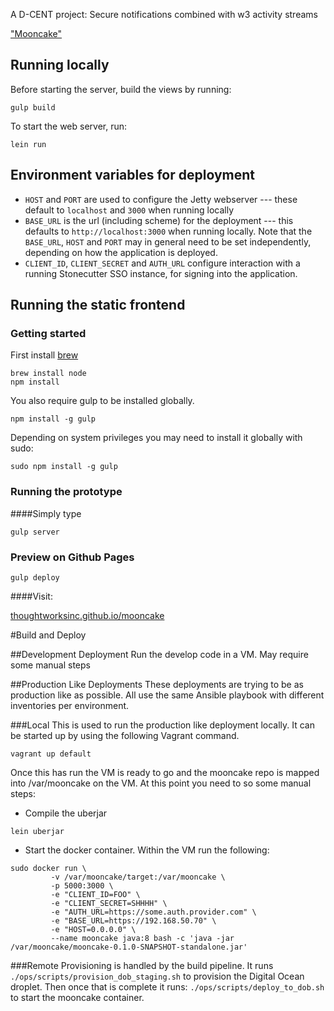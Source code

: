  A D-CENT project: Secure notifications combined with w3 activity streams

["Mooncake"](https://en.wikipedia.org/wiki/Mooncake#Ming_revolution)

## Running locally
Before starting the server, build the views by running:

    gulp build

To start the web server, run:

    lein run

## Environment variables for deployment

- ```HOST``` and ```PORT``` are used to configure the Jetty webserver --- these default to ```localhost``` and
```3000``` when running locally
- ```BASE_URL``` is the url (including scheme) for the deployment --- this defaults to ```http://localhost:3000``` when
running locally.  Note that the ```BASE_URL```, ```HOST``` and ```PORT``` may in general need to be set independently,
depending on how the application is deployed.
- ```CLIENT_ID```, ```CLIENT_SECRET``` and ```AUTH_URL``` configure interaction with a running Stonecutter SSO instance,
for signing into the application.

## Running the static frontend

### Getting started

First install [brew](http://brew.sh/)

```
brew install node
npm install
```

You also require gulp to be installed globally.

```
npm install -g gulp
```

Depending on system privileges you may need to install it globally with sudo:

```
sudo npm install -g gulp
```


### Running the prototype

####Simply type
```
gulp server
```

### Preview on Github Pages
```
gulp deploy
```

####Visit:

[thoughtworksinc.github.io/mooncake](http://thoughtworksinc.github.io/mooncake)

#Build and Deploy

##Development Deployment
Run the develop code in a VM. May require some manual steps

##Production Like Deployments
These deployments are trying to be as production like as possible. All use the same Ansible playbook with different 
inventories per environment.

###Local 
This is used to run the production like deployment locally. It can be started up by using the following Vagrant command.

```
vagrant up default
```

Once this has run the VM is ready to go and the mooncake repo is mapped into /var/mooncake on the VM. At this
point you need to so some manual steps:

- Compile the uberjar

```
lein uberjar
```

- Start the docker container. Within the VM run the following:

```
sudo docker run \
         -v /var/mooncake/target:/var/mooncake \
         -p 5000:3000 \
         -e "CLIENT_ID=FOO" \
         -e "CLIENT_SECRET=SHHHH" \
         -e "AUTH_URL=https://some.auth.provider.com" \
         -e "BASE_URL=https://192.168.50.70" \
         -e "HOST=0.0.0.0" \
         --name mooncake java:8 bash -c 'java -jar /var/mooncake/mooncake-0.1.0-SNAPSHOT-standalone.jar'
```
###Remote
Provisioning is handled by the build pipeline. It runs ```./ops/scripts/provision_dob_staging.sh``` to provision the Digital 
Ocean droplet. Then once that is complete it runs: ```./ops/scripts/deploy_to_dob.sh``` to start the mooncake container. 